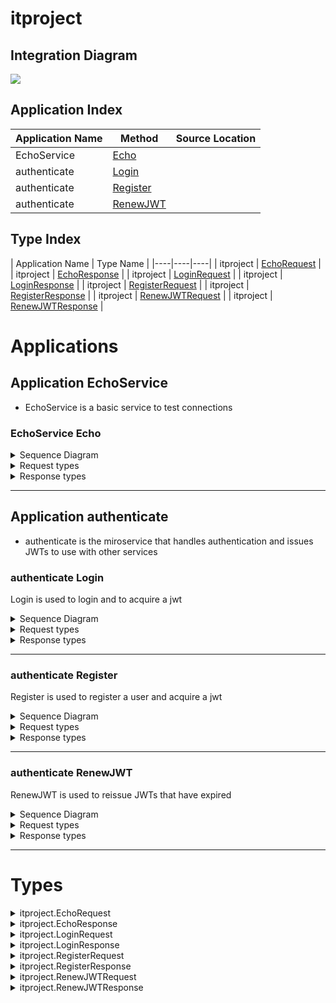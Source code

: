 


# itproject
## Integration Diagram
<img src="https://plantuml.com/plantuml/svg/~1UDgCZarBmq0GXk_pAyPJJu6sYdWefH-9ugK1YNWeKjRDq5sxknDc9seH_xkKYEUyf-5vNcPcCZemcU2e_5NNpqtzKEsgftLJbRYjomgB0iiQTtM3LVdONFrNHsyT_IkiiXhHFWPGhu7GQoVyJbR1-POmAmcndZk2R4qWZEOBPxVNTpVeo1-TGZxvr1an4It7ZXCbnMz0t1XxEWhtgTroOC7xm6B2Y_DA5ylIaWnc4umz0U9QX3y7j1KVCoVuWRtfrL5IRutIAvgCXoak5iuVNRZSNovXtxuDOWQ7AHR5yZBjANtmUU1pECm7FeKLfRQFuJS00F__6aDr6000">




## Application Index

| Application Name | Method | Source Location |
|----|----|----|
| EchoService | [Echo](#EchoService-Echo) | 
| authenticate | [Login](#authenticate-Login) | 
| authenticate | [Register](#authenticate-Register) | 
| authenticate | [RenewJWT](#authenticate-RenewJWT) | 

## Type Index

| Application Name | Type Name |
|----|----|----|
| itproject | [EchoRequest](#itproject.EchoRequest) | 
| itproject | [EchoResponse](#itproject.EchoResponse) | 
| itproject | [LoginRequest](#itproject.LoginRequest) | 
| itproject | [LoginResponse](#itproject.LoginResponse) | 
| itproject | [RegisterRequest](#itproject.RegisterRequest) | 
| itproject | [RegisterResponse](#itproject.RegisterResponse) | 
| itproject | [RenewJWTRequest](#itproject.RenewJWTRequest) | 
| itproject | [RenewJWTResponse](#itproject.RenewJWTResponse) | 



# Applications




## Application EchoService


- EchoService is a basic service to test connections 






### <a name=EchoService-Echo></a>EchoService Echo

<details>
<summary>Sequence Diagram</summary>

<img src="https://plantuml.com/plantuml/svg/~1UDgCZp5F-p0GnNT_YlVlakLlY91OaEEs8XPYe97QC7MeZ7ig1iUERBT2V7gKK507XhpjxltktLqnMQmeC4bdTFdSDWzgfTRBLjMuRse5pb4tM3KjLFtO_lj59wTElfKjKjOn7pl7JF0v1eUPCgzXG_5a3SsW4tObI-_Mzphg3ft-UAAKz84szfDmSrkoRBCZN4n1yB5aLVLN6rN5jbpkIjnzOzfaUzAPXarRmVde21DSY7XnHv8szp6yaSbN0x-cr0UVI5oFY8GuiuT8vENyF-O_bcHxkanVaDyFltu5003__tIXSsi0">

</details>


<details>
<summary>Request types</summary>




<img src="https://plantuml.com/plantuml/svg/~1UDgCaB_AmZ0SHVSynVswz1EjE4ifBIQ8ImCbpXBIq4Rwp_pIINnt4SGvPpvSBgUae7rOnu6bqR0qHHHVjRegUHQrQ2ebE4wI2sGPk4Gj5GI_gB-V6hqQ_PMPGHCXSTEoXWIQS3iWp_7FTxCtlMitS67nyzsQi1UcdnlxM2q550MUR8lH4kdEuWWAtaqTUx7IJksds3i00F__-0H2zW00">


</details>


<details>
<summary>Response types</summary>




EchoResponse is the response from the EchoService 

<img src="https://plantuml.com/plantuml/svg/~1UDgCq44BWZ0Onl7xFiMJ5uioEeU8qaPqSI3h76CEDTJ9tdMAldi44HttF_zuUNbA2jg7npIoD3gMfeZgIwkhacTHYwPIWkCakK2MWKlKKa7mYrhzQFJLw5-P6JKH4c5wrrXQt4msWIRS3iXphFdEUTCFxGP3MBoxMnFs_nP5WIVROh94khCuWe8VvewzM6ddzhFSEm00__ywP4Nw">


</details>


---




## Application authenticate


- authenticate is the miroservice that handles authentication and issues JWTs to 
use with other services 






### <a name=authenticate-Login></a>authenticate Login
Login is used to login and to acquire a jwt 

<details>
<summary>Sequence Diagram</summary>

<img src="https://plantuml.com/plantuml/svg/~1UDgCaB5Eyp0KHdS_nVTtwV8RN2IMAd5RaGWXGIELC7M8dEIg65AxifqAyVGeQO0C3BcZpz7nrPrF7ZQVOz8CwkObp-xJRRhRv6c2kon9mJcI3DiiHveyvFz-rCdLoRkojG_AXVROiCgQu6o3cMh3AvcWAnLe1kLH25Qhe4hb2REwlBmjc7_NvgISEkAeFfx8UtMWP_r9kBaLBEZG4COfH1oFzg0DY-E_0UAOxRai19Q3gQgWpvrI25O8S8aUbihhQjpGrZ0KWijYWIKS1QVfJ6WzEORVoAAJ8ivxwm9h6kDz1xiVeiesrg5iMf8wd9nzeofSzKljo9-iyHHTzuv4DCW7HsJawZzMtqYoSLwmDPcwE_LN0000__-Wlfnc">

</details>


<details>
<summary>Request types</summary>




<img src="https://plantuml.com/plantuml/svg/~1UDfoA2v9B2efpStXKYSQSAchAn05e4eTGqFytLtzN8CSGrnT59pzNLmLT7KLNFmL_Fn355nTF4CKuKg9DfLejt8bvoGM5oiePPOK5ELdfIQNwFdafsVc1QKMbgOMboWf91Ohn1lOs2XekEZa5oLdPAPeAjZPALHprN8vfEQbW0864000___-pZgr">


</details>


<details>
<summary>Response types</summary>




LoginRequest is the response object from Login that is used in bearer authentic
ation in the header: "Bearer <JWT>" 

<img src="https://plantuml.com/plantuml/svg/~1UDgCqB6gmZ0Knl4zJ_7TBhsY5MSffSK44QI14cSfRQWfDIav4GVntKKGmIt_-SVXy9KKMXzkrucbqR4qHLGVMfsKt8jQD9KI73l91R8CNAAM2e8VrD-NHb-D_fLrKqk4vEW6OnjDixEa4xI4ymPvZd--Shwxc7u14sRlHjs5zGz6KU31bXZl0LjGyCOExCbARVltRgy0003__xnOHLu0">


</details>


---


### <a name=authenticate-Register></a>authenticate Register
Register is used to register a user and acquire a jwt 

<details>
<summary>Sequence Diagram</summary>

<img src="https://plantuml.com/plantuml/svg/~1UDgCq45B-q0G1V3xV8htxwMN_seYU2d9jiK4yM03DPvw2DjagAlffknEHFpqqjhQWWYPuywFzvOP3nuQZp5eZdJ-N1Rt-I9VpiiymrsHvL0AMO55KIBF7if_FtHmwk2_qYo8yT9lMwex9xvhCJAzlB0JMnlX4Kn05L5ZnAnDO8oQzVTRJE7DkftnPekj-NZa4Co6d-mdu-Os8h7ICYwZa2WiUME3iASq_NE7DAMLqbM4oTcRMkpx7bOHeOgKhc9CO5rWB-W3UyAPn8GgXjBuZHg-PAj4gKDFKdTjvx5kUzPMThvxvLgkJkrB3hlE1Kwk3qmZEVgDPtPw-X_JqqhJPKD4CtRD_hXV0G00__ynpvb1">

</details>


<details>
<summary>Request types</summary>




<img src="https://plantuml.com/plantuml/svg/~1UDgCqKzB0p4G1V1xFiMpbrLgnREKqcA2UDc59PubRAOraltZp0GFudSNGQHwoZi-VWm3RoyQMCkOJLCTqpIeoWyzFFdkmRMkFtXdSTzPXyq6jaFRUJZxw2z-QVNLwb_Da8C8LcbQYguG1C-ts6vnQQzd7bvIl4BIXUTN6lIcfrCI9UxfhP0eTZjyc3Le32dZ3gASffDPurXoRiD8vzqIHDvdZdywfYCnK_oFYn2dC_ffzZJ5xnc-0W00__yiN5_g">


</details>


<details>
<summary>Response types</summary>




RegisterResponse is the response from the registration services 

<img src="https://plantuml.com/plantuml/svg/~1UDgCqC4AWa0Gnl7xFiMN5uioEeU8qYxHnGNPpY6ws8gfx4nqYDuzWkZGQV_d7yFmvSIrv_jj475m8euHr9SMPwEFgbHLOPJ4GKk5987KABM1aYUp-D7Wgy6_YcQeYH1LjdF4rbUMvcaa6w4cN7P8KopbPlBDrRKhE9xzrDk6j_yUMOQdMAD_CFOWzcxin4laTcm_wxq3003__umLH_O0">


</details>


---


### <a name=authenticate-RenewJWT></a>authenticate RenewJWT
RenewJWT is used to reissue JWTs that have expired 

<details>
<summary>Sequence Diagram</summary>

<img src="https://plantuml.com/plantuml/svg/~1UDgCpy5Bmp0K1l1x_ehdBhqOBO8NQRCD6qJH5Mh4mmubPeyQJPEIlAhuryl6r5q6_QxVBnzvsUImB8D9sTFbawflv4esIoKhkAuh2Pn3LSEgLY2hMtNoHoUlJluhMoJIaSRUCHCynU1WfaTwHK_MQC8Pw0HjpjAxzOEEkeTUVprWIhh3H_kDS76PCxBa40wVGS6XGO-VTy-AbUNH3igIhRbeSxZwzzgG_TZ2DcVhWlDTMvZWGeGNDwAmDCJmXeRExaDdVODf23vXSRup0eezxYAY5_DJcFzMWctmS7w1VhEz_IS00F__zR1wLm00">

</details>


<details>
<summary>Request types</summary>




<img src="https://plantuml.com/plantuml/svg/~1UDfoA2v9B2efpStXKYSQSAchAn05e4eTGqFytLtzN8CSGrnT59pzNLmLT7KLNFmL_Fn355nTF4CKuKg9DfLejt8bvoGM5oiePPOK5ELdfIQNwFdafsVc1QKMbgOMboWf91Ohn1lOs2XekEZa5oLdPAPeAjZPALHprN8vfEQbW0864000___-pZgr">


</details>


<details>
<summary>Response types</summary>




LoginRequest is the response object from Login that is used in bearer authentic
ation in the header: "Bearer <JWT>" 

<img src="https://plantuml.com/plantuml/svg/~1UDgCqB6gmZ0Knl4zJ_7TBhsY5MSffSK44QI14cSfRQWfDIav4GVntKKGmIt_-SVXy9KKMXzkrucbqR4qHLGVMfsKt8jQD9KI73l91R8CNAAM2e8VrD-NHb-D_fLrKqk4vEW6OnjDixEa4xI4ymPvZd--Shwxc7u14sRlHjs5zGz6KU31bXZl0LjGyCOExCbARVltRgy0003__xnOHLu0">


</details>


---





# Types







<a name=itproject.EchoRequest></a><details>
<summary>itproject.EchoRequest</summary>

### itproject.EchoRequest


- EchoRequest is the request object for EchoService 

<img src="https://plantuml.com/plantuml/svg/~1UDgCq4qBWa0Gnl7xV8edBnObT0uHfHsYYmkodMFHHGLVo5bFqNUF8ABZ_iy_Xk79nTl5h-D0SN0KnmZgIukRqHSkkIeCAvorOYG9b4Qf3LXTpUP7Wwy6_qhrO4KGSTtDbNkiJdm4AxWVaQROgiEyr5tVxF07a6LuqXwZ4x6jmmdYbtvgwKMvcvhFMky0003__-CCGIm0">
<a href="https://plantuml.com/plantuml/svg/~1UDgCqB6gmZ0Knl4zJ_7TBhsY5MSffSK4SMcWn5b26jfAssXEEedlBeA8O_xpZyFXAobe7vPfP6bqB4qHrOTMPoMFeXPDfGJ7GNA1B0ENgAM2u2VrzwNHLwD_PMRKH4Y4wLrZxukba40JBZlaEVxvnddJ3-qAGxXvTxKcR7yeYW8FjiPaYNHdiGS5FymTUxBIpkrxjrS0003__wMqHIu0">Full Diagram</a>


#### Fields


| Field name | Type | Description |
|----|----|----|
| message | string | |

</details>
<a name=itproject.EchoResponse></a><details>
<summary>itproject.EchoResponse</summary>

### itproject.EchoResponse


- EchoResponse is the response from the EchoService 

<img src="https://plantuml.com/plantuml/svg/~1UDgCqBsgma0GnV5-dkBSDBcY0Mi98S4Tn2OBOQrbIPOaa0_PMIlntKKGiTn__MCOJYd1-d2V9qgZepH5L1zQNOm-SSrDPLZXg1KZow0qQct0wcp-lZJwQlIlr4vM10ctmzeukQsBk0HMSDqZp_6lTgjlXx7Ru5UWAF2WBMOdOdk70oJuSUdfIQLRklTUhm000F__Rxv1-000">
<a href="https://plantuml.com/plantuml/svg/~1UDgCq44BWZ0Onl7xFiMJ5uioEeU8qaPqSI3h76CEDTJ9tdMAldi44HttF_zuUNbA2jg7npIoD3gMfeZgIwkhacTHYwPIWkCakK2MWKlKKa7mYrhzQFJLw5-P6JKH4c5wrrXQt4msWIRS3iXphFdEUTCFxGP3MBoxMnFs_nP5WIVROh94khCuWe8VvewzM6ddzhFSEm00__ywP4Nw">Full Diagram</a>


#### Fields


| Field name | Type | Description |
|----|----|----|
| message | string | |

</details>
<a name=itproject.LoginRequest></a><details>
<summary>itproject.LoginRequest</summary>

### itproject.LoginRequest


- LoginRequest is empty because the Bas64(username:password) is contained in the 
header of the request 

<img src="https://plantuml.com/plantuml/svg/~1UDfoA2v9B2efpStXKYSQSAchAn05e4eTGqFytLtzN8CSGrnT59pzNLmLT7KLNFmL_Fn355nTF4CKuKg9DfLejt8bvoGM5oiePPOK5ELdfIQN-EIdP-O5fHQMfXQNA2aa5Yl46zZOA6YuwEGN9MTafcWgsDafL7FLSZcavgM0mWKG003__yg9EeS0">
<a href="https://plantuml.com/plantuml/svg/~1UDfoA2v9B2efpStXKYSQSAchAn05e4eTGqFytLtzN8CSGrnT59pzNLmLT7KLNFmL_Fn355nTF4CKuKg9DfLejt8bvoGM5oiePPOK5ELdfIQNwFdafsVc1QKMbgOMboWf91Ohn1lOs2XekEZa5oLdPAPeAjZPALHprN8vfEQbW0864000___-pZgr">Full Diagram</a>

</details>
<a name=itproject.LoginResponse></a><details>
<summary>itproject.LoginResponse</summary>

### itproject.LoginResponse


- LoginRequest is the response object from Login that is used in bearer authentic
ation in the header: "Bearer <JWT>" 

<img src="https://plantuml.com/plantuml/svg/~1UDfoA2v9B2efpStXKYSQSAchAn05e4eTGqFytLtzN8CSGrnT59pzNLmLT7KLNFmL_Fn355nTF4CKuKg9DfLejt8bvoGM5oie-UIdP-O5fHONvESLfoef91Ohn1iesDWeQBZev1SbPsIcQ2gWA56mirEevj9Mo2elKR1IA2ufoinBvwhbSaZDIm655Y000F__-FH1N000">
<a href="https://plantuml.com/plantuml/svg/~1UDgCqB6gmZ0Knl4zJ_7TBhsY5MSffSK44QI14cSfRQWfDIav4GVntKKGmIt_-SVXy9KKMXzkrucbqR4qHLGVMfsKt8jQD9KI73l91R8CNAAM2e8VrD-NHb-D_fLrKqk4vEW6OnjDixEa4xI4ymPvZd--Shwxc7u14sRlHjs5zGz6KU31bXZl0LjGyCOExCbARVltRgy0003__xnOHLu0">Full Diagram</a>


#### Fields


| Field name | Type | Description |
|----|----|----|
| jwt | string | |

</details>
<a name=itproject.RegisterRequest></a><details>
<summary>itproject.RegisterRequest</summary>

### itproject.RegisterRequest


- RegisterRequest contains all the information to register the user in the databa
se 

<img src="https://plantuml.com/plantuml/svg/~1UDgCqK5Bn30G1U1xViLpBrNM1S-oBBkO85uQAF4iePdMGDhgJ887yR-B859xoZi-FeQ1TvRiEPSfgQOwgcbGbLzwUNRsqRIckpYZyM2rmU40RT5Q1wEVtDKVhRvQ_QlganV1hgCnIYRkwBsGv1syuEKEnoEkzUt2_MiCDzWWd4xuL7lGv6F2FIHpd4Urnr1IQlr4w-xDYtmi7FvrJ0CnKzZY8iHnHR_KcURmCyDt0000__z4Nr_c">
<a href="https://plantuml.com/plantuml/svg/~1UDgCqK5B0p4G1U1xViMpbrLgnREKqcA2UDd04iyIDjCQoNRNcGGFudyNGMIxfxpZusCOU7l9ddCPacggeve6LVcZXnTddqnhkeCp6ezM6smsq1QjTJ3wsLtzq-ghrR-gFdaHh3ewHSd47NqKaho25xpUOxl5jRuTkN-BuGOnJpo-Kv_l5Xox7RxK6ZJucF00oHpF9xN6iQJK-e7ctUH5FaSE5ntJaPWfB74HuZYZtsfFv_0xo4y0003__sryO-W0">Full Diagram</a>


#### Fields


| Field name | Type | Description |
|----|----|----|
| email | string | |
| fullName | string | |
| password | string | |
| preferredName | string | |
| userid | string | |

</details>
<a name=itproject.RegisterResponse></a><details>
<summary>itproject.RegisterResponse</summary>

### itproject.RegisterResponse


- RegisterResponse is the response from the registration services 

<img src="https://plantuml.com/plantuml/svg/~1UDfoA2v9B2efpStXKYSQSAchAn05e4eTGqFytLtzN8CSGrnT59pzNLmLT7KLNFmL_Fn355nTF4CKuKg9DfLejt8bvoGM5oie1QMcPnQNf1O5fHONvESLfoef91Ohn1iesDWeQBZev1SbPsIcQ2gWgrAmirEevj9Mo2elKR1IA2ufoinBvwhbSaZDIm656I000F__hxD3z000">
<a href="https://plantuml.com/plantuml/svg/~1UDgCqC4AWa0Gnl7xFiMN5uioEeU8qYxHnGNPpY6ws8gfx4nqYDuzWkZGQV_d7yFmvSIrv_jj475m8euHr9SMPwEFgbHLOPJ4GKk5987KABM1aYUp-D7Wgy6_YcQeYH1LjdF4rbUMvcaa6w4cN7P8KopbPlBDrRKhE9xzrDk6j_yUMOQdMAD_CFOWzcxin4laTcm_wxq3003__umLH_O0">Full Diagram</a>


#### Fields


| Field name | Type | Description |
|----|----|----|
| jwt | string | |

</details>
<a name=itproject.RenewJWTRequest></a><details>
<summary>itproject.RenewJWTRequest</summary>

### itproject.RenewJWTRequest


- RenewJWTRequest is empty becayse Bearer <JWT> should be used with this method 

<img src="https://plantuml.com/plantuml/svg/~1UDfoA2v9B2efpStXKYSQSAchAn05e4eTGqFytLtzN8CSGrnT59pzNLmLT7KLNFmL_Fn355nTF4CKuKg9DfLejt8bvoGM5oiePPOK5ELdfIQN1ANcfPPxXOS4fHQMfXQNA2aa5Yl46zZOA6YuwEGN9MTafcWgsDafL7FLSZcavgM0WWOG003__tzhEuG0">
<a href="https://plantuml.com/plantuml/svg/~1UDfoA2v9B2efpStXKYSQSAchAn05e4eTGqFytLtzN8CSGrnT59pzNLmLT7KLNFmL_Fn355nTF4CKuKg9DfLejt8bvoGM5oiePPOK5ELdfIQNw0MbvgMMUuM71AKMbgOMboWf91Ohn1lOs2XekEZa5oLdPAPeAjZPALHprN8vfEQbWC864000__-qEZko">Full Diagram</a>

</details>
<a name=itproject.RenewJWTResponse></a><details>
<summary>itproject.RenewJWTResponse</summary>

### itproject.RenewJWTResponse


- RenewJWTResponse is used to renew jwts 

<img src="https://plantuml.com/plantuml/svg/~1UDfoA2v9B2efpStXKYSQSAchAn05e4eTGqFytLtzN8CSGrnT59pzNLmLT7KLNFmL_Fn355nTF4CKuKg9DfLejt8bvoGM5oie1QNcfPPxXOS4fHONvESLfoef91Ohn1iesDWeQBZev1SbPsIcQ2gWgrAmirEevj9Mo2elKR1IA2ufoinBvwhbSaZDIm656I000F__YiD3LW00">
<a href="https://plantuml.com/plantuml/svg/~1UDgCqB4AmZ0KXU4zJt7iKaKhpb9AYmcYGmCbuYYb3TfIav8RwI2-kmZYu9H__hXSJaw-Tlvn7rWS78jZ1FMbnKd9lIX5LIZ1iPDS84d09Kgf8FX1pNuq-6hmhwmPQY94bJPwEfvLfMcqXdI4cd3P84qnvolhcblNBj3vqTbUDtxzxv5bUB8b-ibZ2_AkCrVsOhasxMUzTm000F__P0z7M000">Full Diagram</a>


#### Fields


| Field name | Type | Description |
|----|----|----|
| jwt | string | |

</details>

<div class="footer">
